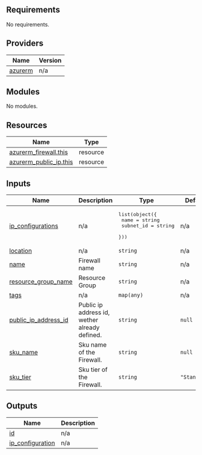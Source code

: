 ## Requirements

No requirements.

## Providers

| Name | Version |
|------|---------|
| <a name="provider_azurerm"></a> [azurerm](#provider\_azurerm) | n/a |

## Modules

No modules.

## Resources

| Name | Type |
|------|------|
| [azurerm_firewall.this](https://registry.terraform.io/providers/hashicorp/azurerm/latest/docs/resources/firewall) | resource |
| [azurerm_public_ip.this](https://registry.terraform.io/providers/hashicorp/azurerm/latest/docs/resources/public_ip) | resource |

## Inputs

| Name | Description | Type | Default | Required |
|------|-------------|------|---------|:--------:|
| <a name="input_ip_configurations"></a> [ip\_configurations](#input\_ip\_configurations) | n/a | <pre>list(object({<br>    name      = string<br>    subnet_id = string<br>  }))</pre> | n/a | yes |
| <a name="input_location"></a> [location](#input\_location) | n/a | `string` | n/a | yes |
| <a name="input_name"></a> [name](#input\_name) | Firewall name | `string` | n/a | yes |
| <a name="input_resource_group_name"></a> [resource\_group\_name](#input\_resource\_group\_name) | Resource Group | `string` | n/a | yes |
| <a name="input_tags"></a> [tags](#input\_tags) | n/a | `map(any)` | n/a | yes |
| <a name="input_public_ip_address_id"></a> [public\_ip\_address\_id](#input\_public\_ip\_address\_id) | Public ip address id, wether already defined. | `string` | `null` | no |
| <a name="input_sku_name"></a> [sku\_name](#input\_sku\_name) | Sku name of the Firewall. | `string` | `null` | no |
| <a name="input_sku_tier"></a> [sku\_tier](#input\_sku\_tier) | Sku tier of the Firewall. | `string` | `"Standard"` | no |

## Outputs

| Name | Description |
|------|-------------|
| <a name="output_id"></a> [id](#output\_id) | n/a |
| <a name="output_ip_configuration"></a> [ip\_configuration](#output\_ip\_configuration) | n/a |
